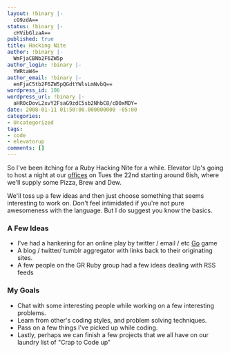```yaml
---
layout: !binary |-
  cG9zdA==
status: !binary |-
  cHVibGlzaA==
published: true
title: Hacking Nite
author: !binary |-
  WmFjaCBNb2F6ZW5p
author_login: !binary |-
  YWRtaW4=
author_email: !binary |-
  emFjaC5tb2F6ZW5pQGdtYWlsLmNvbQ==
wordpress_id: 106
wordpress_url: !binary |-
  aHR0cDovL2xvY2FsaG9zdC5sb2NhbC8/cD0xMDY=
date: 2008-01-11 01:50:00.000000000 -05:00
categories:
- Uncategorized
tags:
- code
- elevatorup
comments: []
---
```

So I've been itching for a Ruby Hacking Nite for a while. Elevator Up's going to host a night at our [offices](http://maps.google.com/maps?f=q&hl=en&geocode=&time=&date=&ttype=&q=201+E+Washington+Ave,+Zeeland,+MI+49464&sll=43.416605,-85.582686&sspn=0.007871,0.017037&ie=UTF8&ll=42.813993,-86.014001&spn=0.007949,0.017037&z=16&iwloc=addr&om=1) on Tues the 22nd starting around 6ish, where we'll supply some Pizza, Brew and Dew.

We'll toss up a few ideas and then just choose something that seems interesting to work on. Don't feel intimidated if you're not pure awesomeness with the language. But I do suggest you know the basics. 

### A Few Ideas

* I've had a hankering for an online play by twitter / email / etc [Go](http://en.wikipedia.org/wiki/Go_%28board_game%29) game
* A blog / twitter/ tumblr aggregator with links back to their originating sites.
* A few people on the GR Ruby group had a few ideas dealing with RSS feeds

### My Goals

* Chat with some interesting people while working on a few interesting problems. 
* Learn from other's coding styles, and problem solving techniques. 
* Pass on a few things I've picked up while coding. 
* Lastly, perhaps we can finish a few projects that we all have on our laundry list of "Crap to Code up"
